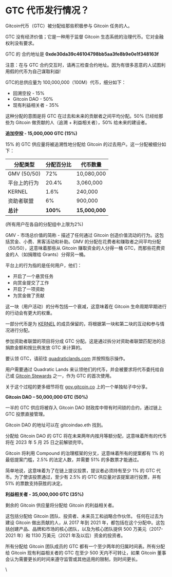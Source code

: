 # GTC 代币发行情况？

Gitcoin代币（GTC）被分配给那些积极参与 Gitcoin 任务的人。

GTC 没有经济价值；它是一种用于监督 Gitcoin 生态系统的治理代币。它对金融权利没有要求。

GTC 的 合约地址是 **0xde30da39c46104798bb5aa3fe8b9e0e1f348163f**

注意：在与 GTC 合约交互时，请再三检查合约地址。因为有很多恶意的人试图利用假的代币为自己谋取利益!

GTC的总供应量为 100,000,000（100M）代币，细分如下：

* 回溯空投 - 15%
* Gitcoin DAO - 50%
* 现有利益相关者 - 35%

这种分配的意图是将 GTC 在过去和未来的贡献者之间平均分配。50% 已经给那些为 Gitcoin 做贡献的人（追溯 + 利益相关者），50% 给未来的建设者。

**追加空投 - 15,000,000 GTC (15%)**

15% 的 GTC 供应量将被追溯性地分配给 Gitcoin 的过去用户。这一分配被细分如下：

| **分配类型**    | **分配百分比** | **代币数量**       |
| ----------- | --------- | -------------- |
| GMV (50/50) | 72%       | 10,080,000     |
| 平台上的行为      | 20.4%     | 3,060,000      |
| KERNEL      | 1.6%      | 240,000        |
| 资助者联盟       | 6%        | 900,000        |
| **总计**      | **100%**  | **15,000,000** |

(所有用户在各自的分配组中上限为2%)

GMV - 市场总价值的简称 - 描述了任何通过 Gitcoin 创造价值流动的行为。这包括赏金、小费、黑客活动和补助。GMV 的分配在花费者和赚取者之间平均分配（50/50），这意味着那些从 Gitcoin 赚取资金的人分得一桶 GTC，而那些花费资金的人（如捐赠给 Grants）分得另一桶。

平台上的行为指的是任何用户，他们：

* 开启了一个悬赏任务
* 向赏金提交了工作
* 开启了一项资助
* 为赏金做了贡献

这一块（用户活动）的分布包括一个衰减，这意味着在 Gitcoin 生命周期早期进行的行动会有更大的权重。

一部分代币是为 [KERNEL](http://kernel.community) 的成员保留的，将根据第一块和第二块的互动和参与情况进行分配。&#x20;

参加资助者联盟的项目将分成 GTC 分配。这是通过拆分对资助者联盟匹配池的总捐款金额和按比例发放 GTC 来计算的。

要认领 GTC，请前往 [quadraticlands.com](https://gitcoin.co/quadraticlands) 并按照指示操作。

用户需要通过 Quadratic Lands 来认领他们的代币，并会被要求将代币委托给自己或 [Gitcoin Stewards](https://gov.gitcoin.co/t/introducing-stewards-governance/41)  之一，作为 GTC 的首次使用。

关于这个过程的更多细节将在 [gov.gitcoin.co](http://gov.gitcoin.co) 上的一个单独帖子中分享。

**Gitcoin DAO – 50,000,000 GTC (50%)**

一半的 GTC 供应将被存入 Gitcoin DAO 财政库中带有时间锁的合约，通过链上 GTC 投票直接管理。

Gitcoin DAO 的地址可以在 gitcoindao.eth 找到。

分配给 Gitcoin DAO 的 GTC 将在未来两年内按月等额分配，这意味着所有的代币将在 2023 年 5 月 25 日之前解锁完毕。

Gitcoin 将利用 Compound 的治理框架的分叉，这意味着所有的提案都有 1% 的最低提案门槛，2.5% 的法定人数，并需要 51% 的多数票才能通过。

简单地说，这意味着为了在链上提议投票，提议者必须持有至少 1% 的 GTC 代币。为了使该投票通过，至少有 2.5% 的 GTC 供应量对该提案进行投票，并有 51% 的票数支持获胜的决定。

**利益相关者 - 35,000,000 GTC (35%)**

剩余的 Gitcoin 供应量将分配给 Gitcoin 的利益相关者。

这包括分配给 Gitcoin 团队、投资者、未来员工和战略合作伙伴。 任何在过去为建设 Gitcoin 做出贡献的人，从 2017 年到 2021 年，都包括在这个分配中。这包括创建产品、品牌和市场的核心团队，以及为核心团队提供 500 万美元（2017-2021 年）和 1130 万美元（2021 年及以后）资金的投资者。

所有分配给 Gitcoin 团队成员的 GTC 都有一个至少两年的归属时间表。所有分配给 Gitcoin 现有利益相关者的 GTC 在至少 500 天内不可转让，如果 Gitcoin 董事会认为需要更长的时间来遵守监管或其他适用的限制，则时间更长。

\
